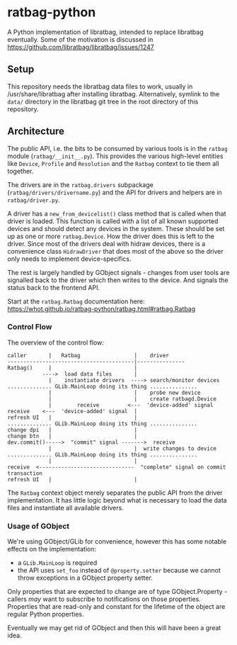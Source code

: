 # ratbag-python

A Python implementation of libratbag, intended to replace libratbag
eventually. Some of the motivation is discussed in
https://github.com/libratbag/libratbag/issues/1247

## Setup

This repository needs the libratbag data files to work, usually in
/usr/share/libratbag after installing libratbag. Alternatively, symlink to the
`data/` directory in the libratbag git tree in the root directory of this
repository.

## Architecture

The public API, i.e. the bits to be consumed by various tools is in the
`ratbag` module (`ratbag/__init__.py`). This provides the various high-level
entities like `Device`, `Profile` and `Resolution` and the `Ratbag` context to
tie them all together.

The drivers are in the `ratbag.drivers` subpackage
(`ratbag/drivers/drivername.py`) and the API for drivers and helpers are in
`ratbag/driver.py`.

A driver has a `new_from_devicelist()` class method that is called when that
driver is loaded. This function is called with a list of all known supported
devices and should detect any devices in the system. These should be set up as
one or more `ratbag.Device`.  How the driver does this is left to the driver.
Since most of the drivers deal with hidraw devices, there is a
convenience class `HidrawDriver` that does most of the above so the driver
only needs to implement device-specifics.

The rest is largely handled by GObject signals - changes from user tools
are signalled back to the driver which then writes to the device. And signals
the status back to the frontend API.

Start at the `ratbag.Ratbag` documentation here:
https://whot.github.io/ratbag-python/ratbag.html#ratbag.Ratbag

### Control Flow

The overview of the control flow:

```
caller       |   Ratbag                 |    driver
----------------------------------------|---------------
Ratbag()     |                          |
           ---->  load data files       |
             |    instantiate drivers  ----> search/monitor devices
.............. GLib.MainLoop doing its thing ...............
             |                          |    probe new device
             |                          |    create ratbagd.Device
             |        receive         <---  'device-added' signal
receive    <---  'device-added' signal  |
refresh UI   |                          |
.............. GLib.MainLoop doing its thing ...............
change dpi   |                          |
change btn   |                          |
dev.commit()----->  "commit" signal ------->  receive
             |                          |  write changes to device
.............. GLib.MainLoop doing its thing ...............
             |                          |
receive  <------------------------------  "complete" signal on commit transaction
refresh UI   |                          |
```

The `Ratbag` context object merely separates the public API from the driver
implementation. It has little logic beyond what is necessary to load the data
files and instantiate all available drivers.

### Usage of GObject

We're using GObject/GLib for convenience, however this has some notable
effects on the implementation:

- a ``GLib.MainLoop`` is required
- the API uses `set_foo` instead of `@property.setter` because we cannot throw
  exceptions in a GObject property setter.

Only properties that are expected to change are of type GObject.Property -
callers *may* want to subscribe to notifications on those properties.
Properties that are read-only and constant for the lifetime of the object are
regular Python properties.

Eventually we may get rid of GObject and then this will have been a great
idea.
